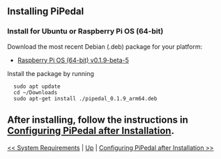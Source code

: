 ## Installing PiPedal

### Install for Ubuntu or Raspberry Pi OS (64-bit)

Download the most recent Debian (.deb) package for your platform:

- [Raspberry Pi OS (64-bit) v0.1.9-beta-5](https://github.com/rerdavies/pipedal/releases/download/v0.1.9-beta-5/pipedal_0.1.9_arm64.deb)

Install the package by running 

```
  sudo apt update
  cd ~/Downloads  
  sudo apt-get install ./pipedal_0.1.9_arm64.deb
```

After installing, follow the instructions in [Configuring PiPedal after Installation](Configuring.md).
--------
[<< System Requirements](SystemRequirements.md) | [Up](Documentation.md) | [Configuring PiPedal after Installation >>](Configuring.md)
